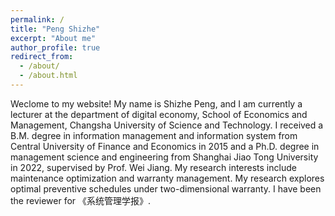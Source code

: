 ```yaml
---
permalink: /
title: "Peng Shizhe"
excerpt: "About me"
author_profile: true
redirect_from: 
  - /about/
  - /about.html
---
```


Weclome to my website! My name is Shizhe Peng, and I am currently a lecturer at the department of digital economy, School of Economics and Management, Changsha University of Science and Technology. I received a B.M. degree in information management and information system from Central University of Finance and Economics in 2015 and a Ph.D. degree in management science and engineering from Shanghai Jiao Tong University in 2022, supervised by Prof. Wei Jiang. My research interests include maintenance optimization and warranty management. My research explores optimal preventive schedules under two-dimensional warranty. I have been the reviewer for 《系统管理学报》.
